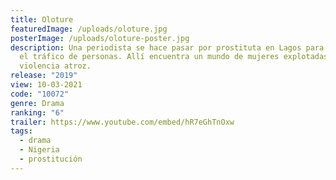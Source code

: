 ```yaml
---
title: Oloture
featuredImage: /uploads/oloture.jpg
posterImage: /uploads/oloture-poster.jpg
description: Una periodista se hace pasar por prostituta en Lagos para denunciar
  el tráfico de personas. Allí encuentra un mundo de mujeres explotadas y
  violencia atroz.
release: "2019"
view: 10-03-2021
code: "10072"
genre: Drama
ranking: "6"
trailer: https://www.youtube.com/embed/hR7eGhTnOxw
tags:
  - drama
  - Nigeria
  - prostitución
---
```

